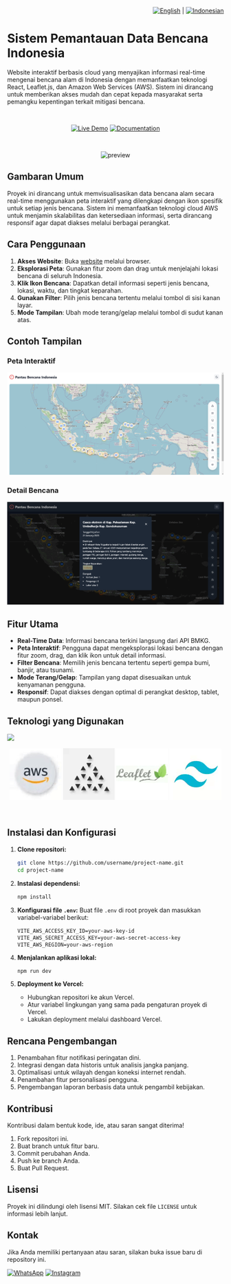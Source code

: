 <div align="right">

<a href="README.md"><img src="https://flagcdn.com/w40/gb.png" width="25" alt="English"></a> | 
<a href="README-ID.md"><img src="https://flagcdn.com/w40/id.png" width="20" alt="Indonesian"></a>

</div>

# Sistem Pemantauan Data Bencana Indonesia

Website interaktif berbasis cloud yang menyajikan informasi real-time mengenai bencana alam di Indonesia dengan memanfaatkan teknologi React, Leaflet.js, dan Amazon Web Services (AWS). Sistem ini dirancang untuk memberikan akses mudah dan cepat kepada masyarakat serta pemangku kepentingan terkait mitigasi bencana.

<br>

<div align="center">

[![Live Demo](https://img.shields.io/badge/Live_Demo-00A4EF?style=for-the-badge&logo=web&logoColor=white)](https://zekia-map-bencana-indonesia.vercel.app/)  [![Documentation](https://img.shields.io/badge/Documentation-00A4EF?style=for-the-badge&logo=book&logoColor=white)](https://drive.google.com/file/d/1/documentation-link)

</div>

<br>

<div align="center">

![preview](https://github.com/Ryan-infitech/Map-Informasi-Bencana/blob/main/readmemedia/preview.gif)

</div>

## Gambaran Umum

Proyek ini dirancang untuk memvisualisasikan data bencana alam secara real-time menggunakan peta interaktif yang dilengkapi dengan ikon spesifik untuk setiap jenis bencana. Sistem ini memanfaatkan teknologi cloud AWS untuk menjamin skalabilitas dan ketersediaan informasi, serta dirancang responsif agar dapat diakses melalui berbagai perangkat.

## Cara Penggunaan

1. **Akses Website**: Buka [website](https://zekia-map-bencana-indonesia.vercel.app/) melalui browser.  
2. **Eksplorasi Peta**: Gunakan fitur zoom dan drag untuk menjelajahi lokasi bencana di seluruh Indonesia.  
3. **Klik Ikon Bencana**: Dapatkan detail informasi seperti jenis bencana, lokasi, waktu, dan tingkat keparahan.  
4. **Gunakan Filter**: Pilih jenis bencana tertentu melalui tombol di sisi kanan layar.  
5. **Mode Tampilan**: Ubah mode terang/gelap melalui tombol di sudut kanan atas.

## Contoh Tampilan

### Peta Interaktif
![](./readmemedia/sslightmode.png)

### Detail Bencana
![](./readmemedia/ssdetailbencana.png)


## Fitur Utama

- **Real-Time Data**: Informasi bencana terkini langsung dari API BMKG.  
- **Peta Interaktif**: Pengguna dapat mengeksplorasi lokasi bencana dengan fitur zoom, drag, dan klik ikon untuk detail informasi.  
- **Filter Bencana**: Memilih jenis bencana tertentu seperti gempa bumi, banjir, atau tsunami.  
- **Mode Terang/Gelap**: Tampilan yang dapat disesuaikan untuk kenyamanan pengguna.  
- **Responsif**: Dapat diakses dengan optimal di perangkat desktop, tablet, maupun ponsel.



## Teknologi yang Digunakan
![](./readmemedia/vite+react.gif)  

<div align="center">
   
![AWS](https://github.com/Ryan-infitech/Map-Informasi-Bencana/blob/main/readmemedia/aws.gif)  ![Vercel](https://github.com/Ryan-infitech/Map-Informasi-Bencana/blob/main/readmemedia/vercel.gif)  ![Leaflet.js](https://github.com/Ryan-infitech/Map-Informasi-Bencana/blob/main/readmemedia/leaflet.gif)  ![Tailwind CSS](https://github.com/Ryan-infitech/Map-Informasi-Bencana/blob/main/readmemedia/tailwind.gif)

</div>

<br>


## Instalasi dan Konfigurasi

1. **Clone repositori:**
   ```bash
   git clone https://github.com/username/project-name.git
   cd project-name
   ```

2. **Instalasi dependensi:**
   ```bash
   npm install
   ```

3. **Konfigurasi file `.env`:**
   Buat file `.env` di root proyek dan masukkan variabel-variabel berikut:
   ```env
   VITE_AWS_ACCESS_KEY_ID=your-aws-key-id
   VITE_AWS_SECRET_ACCESS_KEY=your-aws-secret-access-key
   VITE_AWS_REGION=your-aws-region
   ```

4. **Menjalankan aplikasi lokal:**
   ```bash
   npm run dev
   ```

5. **Deployment ke Vercel:**
   - Hubungkan repositori ke akun Vercel.
   - Atur variabel lingkungan yang sama pada pengaturan proyek di Vercel.
   - Lakukan deployment melalui dashboard Vercel.



## Rencana Pengembangan

1. Penambahan fitur notifikasi peringatan dini.  
2. Integrasi dengan data historis untuk analisis jangka panjang.  
3. Optimalisasi untuk wilayah dengan koneksi internet rendah.  
4. Penambahan fitur personalisasi pengguna.  
5. Pengembangan laporan berbasis data untuk pengambil kebijakan.



## Kontribusi

Kontribusi dalam bentuk kode, ide, atau saran sangat diterima!  
1. Fork repositori ini.  
2. Buat branch untuk fitur baru.  
3. Commit perubahan Anda.  
4. Push ke branch Anda.  
5. Buat Pull Request.  



## Lisensi

Proyek ini dilindungi oleh lisensi MIT. Silakan cek file `LICENSE` untuk informasi lebih lanjut.



 ## Kontak

Jika Anda memiliki pertanyaan atau saran, silakan buka issue baru di repository ini.

[![WhatsApp](https://img.shields.io/badge/WhatsApp-25D366?style=for-the-badge&logo=whatsapp&logoColor=white)](https://wa.me/6285157517798)
[![Instagram](https://img.shields.io/badge/Instagram-E4405F?style=for-the-badge&logo=instagram&logoColor=white)](https://www.instagram.com/ryan.septiawan__/)
